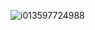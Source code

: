 ![i013597724988](https://user-images.githubusercontent.com/102152679/209778535-3d3108e5-a538-4db6-8296-5924e726446d.gif)